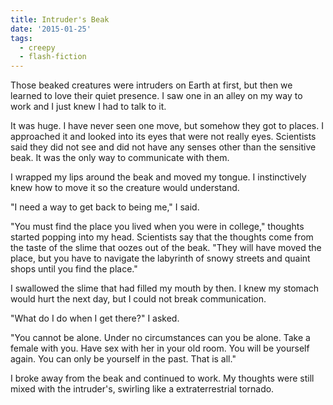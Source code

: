 ```yaml
---
title: Intruder's Beak
date: '2015-01-25'
tags:
  - creepy
  - flash-fiction
---
```


Those beaked creatures were intruders on Earth at first, but then we learned to
love their quiet presence. I saw one in an alley on my way to work and I just
knew I had to talk to it.

<!-- truncate -->

It was huge. I have never seen one move, but somehow they got to places. I
approached it and looked into its eyes that were not really eyes. Scientists
said they did not see and did not have any senses other than the sensitive beak.
It was the only way to communicate with them.

I wrapped my lips around the beak and moved my tongue. I instinctively knew how
to move it so the creature would understand.

"I need a way to get back to being me," I said.

"You must find the place you lived when you were in college," thoughts started
popping into my head. Scientists say that the thoughts come from the taste of
the slime that oozes out of the beak. "They will have moved the place, but you
have to navigate the labyrinth of snowy streets and quaint shops until you find
the place."

I swallowed the slime that had filled my mouth by then. I knew my stomach would
hurt the next day, but I could not break communication.

"What do I do when I get there?" I asked.

"You cannot be alone. Under no circumstances can you be alone. Take a female
with you. Have sex with her in your old room. You will be yourself again. You
can only be yourself in the past. That is all."

I broke away from the beak and continued to work. My thoughts were still mixed
with the intruder's, swirling like a extraterrestrial tornado.
